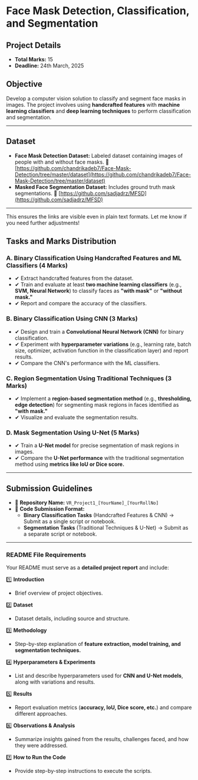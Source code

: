 # **Face Mask Detection, Classification, and Segmentation**

## **Project Details**
- **Total Marks:** 15
- **Deadline:** 24th March, 2025

## **Objective**
Develop a computer vision solution to classify and segment face masks in images. The project involves using **handcrafted features** with **machine learning classifiers** and **deep learning techniques** to perform classification and segmentation.

---

## **Dataset**
- **Face Mask Detection Dataset:** Labeled dataset containing images of people with and without face masks.
  🔗 [https://github.com/chandrikadeb7/Face-Mask-Detection/tree/master/dataset](https://github.com/chandrikadeb7/Face-Mask-Detection/tree/master/dataset)
- **Masked Face Segmentation Dataset:** Includes ground truth mask segmentations.
  🔗 [https://github.com/sadjadrz/MFSD](https://github.com/sadjadrz/MFSD)
---

This ensures the links are visible even in plain text formats. Let me know if you need further adjustments!



## **Tasks and Marks Distribution**

### **A. Binary Classification Using Handcrafted Features and ML Classifiers (4 Marks)**
- ✔ Extract handcrafted features from the dataset.
- ✔ Train and evaluate at least **two machine learning classifiers** (e.g., **SVM, Neural Network**) to classify faces as **"with mask"** or **"without mask."**
- ✔ Report and compare the accuracy of the classifiers.

### **B. Binary Classification Using CNN (3 Marks)**
- ✔ Design and train a **Convolutional Neural Network (CNN)** for binary classification.
- ✔ Experiment with **hyperparameter variations** (e.g., learning rate, batch size, optimizer, activation function in the classification layer) and report results.
- ✔ Compare the CNN's performance with the ML classifiers.

### **C. Region Segmentation Using Traditional Techniques (3 Marks)**
- ✔ Implement a **region-based segmentation method** (e.g., **thresholding, edge detection**) for segmenting mask regions in faces identified as **"with mask."**
- ✔ Visualize and evaluate the segmentation results.

### **D. Mask Segmentation Using U-Net (5 Marks)**
- ✔ Train a **U-Net model** for precise segmentation of mask regions in images.
- ✔ Compare the **U-Net performance** with the traditional segmentation method using **metrics like IoU or Dice score.**

---

## **Submission Guidelines**

- 📌 **Repository Name:** `VR_Project1_[YourName]_[YourRollNo]`
- 📌 **Code Submission Format:**
  - **Binary Classification Tasks** (Handcrafted Features & CNN) → Submit as a single script or notebook.
  - **Segmentation Tasks** (Traditional Techniques & U-Net) → Submit as a separate script or notebook.

---

### **README File Requirements**
Your README must serve as a **detailed project report** and include:

1️⃣ **Introduction**
   - Brief overview of project objectives.

2️⃣ **Dataset**
   - Dataset details, including source and structure.

3️⃣ **Methodology**
   - Step-by-step explanation of **feature extraction, model training, and segmentation techniques.**

4️⃣ **Hyperparameters & Experiments**
   - List and describe hyperparameters used for **CNN and U-Net models**, along with variations and results.

5️⃣ **Results**
   - Report evaluation metrics (**accuracy, IoU, Dice score, etc.**) and compare different approaches.

6️⃣ **Observations & Analysis**
   - Summarize insights gained from the results, challenges faced, and how they were addressed.

7️⃣ **How to Run the Code**
   - Provide step-by-step instructions to execute the scripts.

